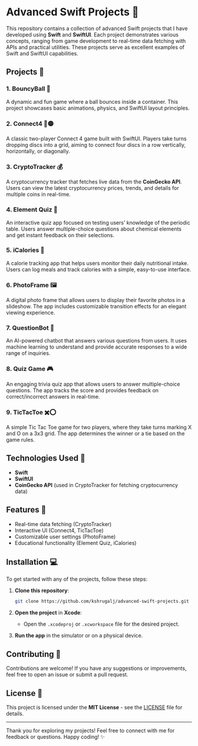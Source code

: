 # Advanced Swift Projects 🚀

This repository contains a collection of advanced Swift projects that I have developed using **Swift** and **SwiftUI**. Each project demonstrates various concepts, ranging from game development to real-time data fetching with APIs and practical utilities. These projects serve as excellent examples of Swift and SwiftUI capabilities.

## Projects 📱

### 1. **BouncyBall 🏀**
A dynamic and fun game where a ball bounces inside a container. This project showcases basic animations, physics, and SwiftUI layout principles.

### 2. **Connect4 🔴🟡**
A classic two-player Connect 4 game built with SwiftUI. Players take turns dropping discs into a grid, aiming to connect four discs in a row vertically, horizontally, or diagonally.

### 3. **CryptoTracker 💰**
A cryptocurrency tracker that fetches live data from the **CoinGecko API**. Users can view the latest cryptocurrency prices, trends, and details for multiple coins in real-time.

### 4. **Element Quiz 🧪**
An interactive quiz app focused on testing users’ knowledge of the periodic table. Users answer multiple-choice questions about chemical elements and get instant feedback on their selections.

### 5. **iCalories 🍏**
A calorie tracking app that helps users monitor their daily nutritional intake. Users can log meals and track calories with a simple, easy-to-use interface.

### 6. **PhotoFrame 🖼️**
A digital photo frame that allows users to display their favorite photos in a slideshow. The app includes customizable transition effects for an elegant viewing experience.

### 7. **QuestionBot 🤖**
An AI-powered chatbot that answers various questions from users. It uses machine learning to understand and provide accurate responses to a wide range of inquiries.

### 8. **Quiz Game 🎮**
An engaging trivia quiz app that allows users to answer multiple-choice questions. The app tracks the score and provides feedback on correct/incorrect answers in real-time.

### 9. **TicTacToe ✖️⭕**
A simple Tic Tac Toe game for two players, where they take turns marking X and O on a 3x3 grid. The app determines the winner or a tie based on the game rules.

## Technologies Used 🔧
- **Swift**
- **SwiftUI**
- **CoinGecko API** (used in CryptoTracker for fetching cryptocurrency data)

## Features 🌟
- Real-time data fetching (CryptoTracker)
- Interactive UI (Connect4, TicTacToe)
- Customizable user settings (PhotoFrame)
- Educational functionality (Element Quiz, iCalories)

## Installation 💻

To get started with any of the projects, follow these steps:

1. **Clone this repository**:
    ```bash
    git clone https://github.com/kshrugalj/advanced-swift-projects.git
    ```

2. **Open the project** in **Xcode**:
    - Open the `.xcodeproj` or `.xcworkspace` file for the desired project.

3. **Run the app** in the simulator or on a physical device.

## Contributing 🤝

Contributions are welcome! If you have any suggestions or improvements, feel free to open an issue or submit a pull request.

## License 📜

This project is licensed under the **MIT License** - see the [LICENSE](LICENSE) file for details.

---

Thank you for exploring my projects! Feel free to connect with me for feedback or questions. Happy coding! ✨
